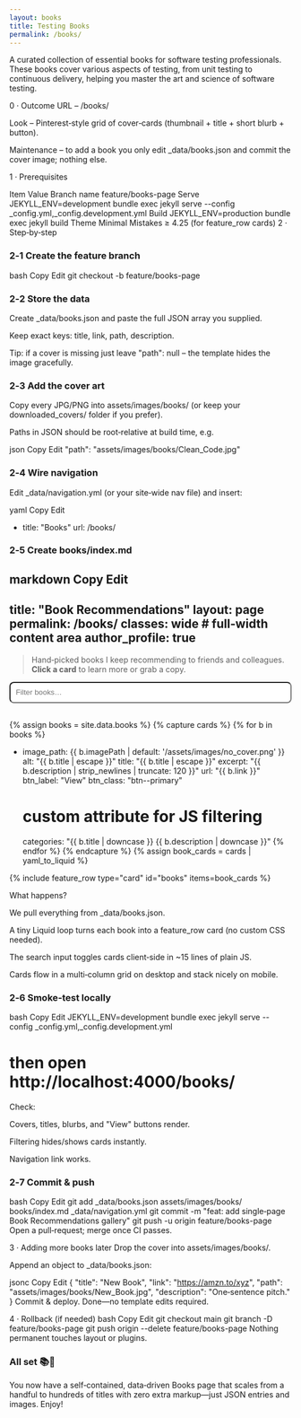 ```yaml
---
layout: books
title: Testing Books
permalink: /books/
---
```


A curated collection of essential books for software testing professionals. These books cover various aspects of testing, from unit testing to continuous delivery, helping you master the art and science of software testing.

0 · Outcome
URL – /books/

Look – Pinterest‑style grid of cover‑cards (thumbnail + title + short blurb + button).

Maintenance – to add a book you only edit _data/books.json and commit the cover image; nothing else.

1 · Prerequisites

Item	Value
Branch name	feature/books-page
Serve	JEKYLL_ENV=development bundle exec jekyll serve --config _config.yml,_config.development.yml
Build	JEKYLL_ENV=production bundle exec jekyll build
Theme	Minimal Mistakes ≥ 4.25 (for feature_row cards)
2 · Step‑by‑step
### 2‑1 Create the feature branch

bash
Copy
Edit
git checkout -b feature/books-page
### 2‑2 Store the data

Create _data/books.json and paste the full JSON array you supplied.

Keep exact keys: title, link, path, description.

Tip: if a cover is missing just leave "path": null – the template hides the image gracefully.

### 2‑3 Add the cover art

Copy every JPG/PNG into assets/images/books/ (or keep your downloaded_covers/ folder if you prefer).

Paths in JSON should be root‑relative at build time, e.g.

json
Copy
Edit
"path": "assets/images/books/Clean_Code.jpg"
### 2‑4 Wire navigation

Edit _data/navigation.yml (or your site‑wide nav file) and insert:

yaml
Copy
Edit
  - title: "Books"
    url: /books/
### 2‑5 Create books/index.md

markdown
Copy
Edit
---
title: "Book Recommendations"
layout: page
permalink: /books/
classes: wide             # full‑width content area
author_profile: true
---

> Hand‑picked books I keep recommending to friends and colleagues.  
> **Click a card** to learn more or grab a copy.

<!-- --------------- FILTER INPUT (optional) --------------- -->
<input id="bookSearch" type="search" placeholder="Filter books…" style="width:100%;padding:0.6rem;margin-bottom:1rem;border-radius:0.5rem;">

<!-- --------------- LIQUID: build the card data --------------- -->
{% assign books = site.data.books %}
{% capture cards %}
{% for b in books %}
  - image_path: {{ b.imagePath | default: '/assets/images/no_cover.png' }}
    alt: "{{ b.title | escape }}"
    title: "{{ b.title | escape }}"
    excerpt: "{{ b.description | strip_newlines | truncate: 120 }}"
    url: "{{ b.link }}"
    btn_label: "View"
    btn_class: "btn--primary"
    # custom attribute for JS filtering
    categories: "{{ b.title | downcase }} {{ b.description | downcase }}"
{% endfor %}
{% endcapture %}
{% assign book_cards = cards | yaml_to_liquid %}

<!-- --------------- RENDER --------------- -->
{% include feature_row
     type="card"
     id="books"
     items=book_cards
%}

<!-- --------------- QUICK CLIENT‑SIDE FILTER --------------- -->
<script>
const q = document.getElementById('bookSearch');
if (q) {
  q.addEventListener('input', e => {
    const term = e.target.value.toLowerCase();
    document.querySelectorAll('#books .feature__item').forEach(card => {
      const haystack = card.dataset.categories || '';
      card.style.display = haystack.includes(term) ? '' : 'none';
    });
  });
}
</script>
What happens?

We pull everything from _data/books.json.

A tiny Liquid loop turns each book into a feature_row card (no custom CSS needed).

The search input toggles cards client‑side in ~15 lines of plain JS.

Cards flow in a multi‑column grid on desktop and stack nicely on mobile.

### 2‑6 Smoke‑test locally

bash
Copy
Edit
JEKYLL_ENV=development bundle exec jekyll serve --config _config.yml,_config.development.yml
# then open http://localhost:4000/books/
Check:

Covers, titles, blurbs, and "View" buttons render.

Filtering hides/shows cards instantly.

Navigation link works.

### 2‑7 Commit & push

bash
Copy
Edit
git add _data/books.json assets/images/books/ books/index.md _data/navigation.yml
git commit -m "feat: add single‑page Book Recommendations gallery"
git push -u origin feature/books-page
Open a pull‑request; merge once CI passes.

3 · Adding more books later
Drop the cover into assets/images/books/.

Append an object to _data/books.json:

jsonc
Copy
Edit
{
  "title": "New Book",
  "link": "https://amzn.to/xyz",
  "path": "assets/images/books/New_Book.jpg",
  "description": "One‑sentence pitch."
}
Commit & deploy. Done—no template edits required.

4 · Rollback (if needed)
bash
Copy
Edit
git checkout main
git branch -D feature/books-page
git push origin --delete feature/books-page
Nothing permanent touches layout or plugins.

### All set 📚🚀

You now have a self‑contained, data‑driven Books page that scales from a handful to hundreds of titles with zero extra markup—just JSON entries and images. Enjoy!